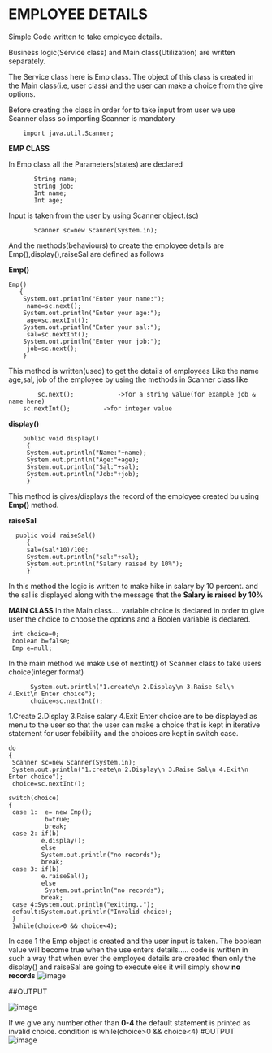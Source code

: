# EMPLOYEE DETAILS
Simple Code written to take employee details.

Business logic(Service class) and Main class(Utilization) are written separately.

The Service class here is Emp class. The object of this class is created in the Main class(i.e, user class) and the user can make a choice from the give options.

Before creating the class in order for to take input from user we use Scanner class so importing Scanner is mandatory

        import java.util.Scanner;

**EMP CLASS**

In Emp class all the Parameters(states) are declared 


           String name;
           String job; 
           Int name; 
           Int age;
	   
	   
Input is taken from the user by using Scanner object.(sc)

           Scanner sc=new Scanner(System.in);


               

And the methods(behaviours) to create the employee details are 
Emp(),display(),raiseSal are defined as follows

**Emp()** 


    Emp()
       {
        System.out.println("Enter your name:");
         name=sc.next();
        System.out.println("Enter your age:");
         age=sc.nextInt();
        System.out.println("Enter your sal:");
         sal=sc.nextInt();
        System.out.println("Enter your job:");
         job=sc.next();
        }
	
This method is written(used) to get the details of employees 
Like the name age,sal, job of the employee by using the methods in Scanner class like 

            sc.next();            ->for a string value(for example job & name here)
	    sc.nextInt();         ->for integer value
	    
	    
	   
**display()**	  


	
	
        public void display()
         {
         System.out.println("Name:"+name);
         System.out.println("Age:"+age);
         System.out.println("Sal:"+sal);
         System.out.println("Job:"+job);
         }
	 
This method is gives/displays the record of the employee created bu using **Emp()** method.	 
	 
**raiseSal**

      public void raiseSal()
         {
         sal=(sal*10)/100;
         System.out.println("sal:"+sal);
         System.out.println("Salary raised by 10%");
         }
In this method the logic is written to make hike in salary by 10 percent. and the sal is displayed along with the message that the **Salary is raised by 10%**

**MAIN CLASS**
In the Main class.... variable choice is declared in order to give user the choice to choose the options
and a Boolen variable is declared.
          
     int choice=0;
     boolean b=false;
     Emp e=null;
     
In the main method 
we make use of nextInt() of Scanner class to take users choice(integer format)


          System.out.println("1.create\n 2.Display\n 3.Raise Sal\n 4.Exit\n Enter choice");
          choice=sc.nextInt();
	 
	 
	 
	
1.Create
2.Display
3.Raise salary
4.Exit
Enter choice
are to be displayed as menu to the user so that the user can make a choice
that is kept in iterative statement for user felxibility and the choices are kept in switch case.

    do
    {
     Scanner sc=new Scanner(System.in);
     System.out.println("1.create\n 2.Display\n 3.Raise Sal\n 4.Exit\n Enter choice");
     choice=sc.nextInt();
 
    switch(choice)
    {
     case 1:  e= new Emp();
              b=true;
              break;
     case 2: if(b)
             e.display();
             else
             System.out.println("no records");
             break;
     case 3: if(b)
             e.raiseSal();
             else
              System.out.println("no records");
             break;
     case 4:System.out.println("exiting..");
     default:System.out.println("Invalid choice);
     } 
     }while(choice>0 && choice<4);

In case 1 the Emp object is created and the user input is taken. The boolean value will become true when the use enters details.....
code is written in such a way that when ever the employee details are created then only the display() and raiseSal are going to execute else it will simply show **no records**
![image](https://user-images.githubusercontent.com/80663245/118110913-9eabf000-b400-11eb-8697-48f2fd5e9668.png)


##OUTPUT

![image](https://user-images.githubusercontent.com/80663245/118110302-e0886680-b3ff-11eb-8fba-468104a73be4.png)

If we give any number other than **0-4** the default statement is printed as invalid choice.
condition is 
while(choice>0 && choice<4)
 #OUTPUT
 ![image](https://user-images.githubusercontent.com/80663245/118110675-55f43700-b400-11eb-9e30-035d1ff0008e.png)



